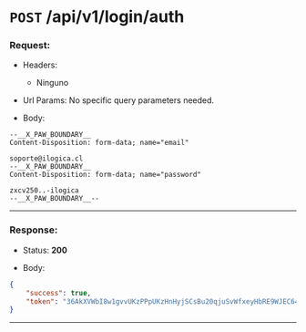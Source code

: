 # `POST` /api/v1/login/auth

### Request:

+ Headers:    
  + Ninguno

+ Url Params:
    No specific query parameters needed.

+ Body:
```
--__X_PAW_BOUNDARY__
Content-Disposition: form-data; name="email"

soporte@ilogica.cl
--__X_PAW_BOUNDARY__
Content-Disposition: form-data; name="password"

zxcv250..-ilogica
--__X_PAW_BOUNDARY__--

```

***


### Response:

+ Status: **200**

+ Body:
```json
{
    "success": true,
    "token": "36AkXVWbI8w1gvvUKzPPpUKzHnHyjSCsBu20qjuSvWfxeyHbRE9WJEC646hQCCKn85cH4D3r2VtL6o1U"
}
```
***